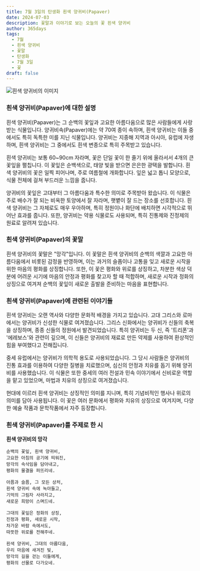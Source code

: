 ```yaml
---
title: 7월 3일의 탄생화 흰색 양귀비(Papaver)
date: 2024-07-03
description: 꽃말과 이야기로 보는 오늘의 꽃 흰색 양귀비
author: 365days
tags:
  - 7월
  - 흰색 양귀비
  - 꽃말
  - 탄생화
  - 7월 3일
  - 꽃
draft: false
---
```


![흰색 양귀비의 이미지](https://cdn.pixabay.com/photo/2021/05/14/19/21/poppy-6254293_640.jpg#center)


### 흰색 양귀비(Papaver)에 대한 설명

흰색 양귀비(Papaver)는 그 순백의 꽃잎과 고요한 아름다움으로 많은 사람들에게 사랑받는 식물입니다. 양귀비속(Papaver)에는 약 70여 종이 속하며, 흰색 양귀비는 이들 중에서도 특히 독특한 미를 지닌 식물입니다. 양귀비는 지중해 지역과 아시아, 유럽에 자생하며, 흰색 양귀비는 그 중에서도 흰색 변종으로 특히 주목받고 있습니다.

흰색 양귀비는 보통 60~90cm 자라며, 꽃은 단일 꽃이 한 줄기 위에 올라서서 4개의 큰 꽃잎을 펼칩니다. 이 꽃잎은 순백색으로, 태양 빛을 받으면 은은한 광택을 발합니다. 흰색 양귀비의 꽃은 일찍 피어나며, 주로 여름철에 개화합니다. 잎은 넓고 톱니 모양으로, 식물 전체에 걸쳐 부드러운 느낌을 줍니다.

양귀비의 꽃잎은 고대부터 그 아름다움과 특수한 의미로 주목받아 왔습니다. 이 식물은 주로 배수가 잘 되는 비옥한 토양에서 잘 자라며, 햇볕이 잘 드는 장소를 선호합니다. 흰색 양귀비는 그 자체로도 매우 우아하며, 특히 정원이나 화단에 배치하면 시각적으로 뛰어난 효과를 줍니다. 또한, 양귀비는 약용 식물로도 사용되며, 특히 진통제와 진정제의 원료로 알려져 있습니다.

### 흰색 양귀비(Papaver)의 꽃말

흰색 양귀비의 꽃말은 "망각"입니다. 이 꽃말은 흰색 양귀비의 순백의 색깔과 고요한 아름다움에서 비롯된 감정을 반영하며, 이는 과거의 슬픔이나 고통을 잊고 새로운 시작을 위한 마음의 평화를 상징합니다. 또한, 이 꽃은 평화와 위로를 상징하고, 차분한 색상 덕분에 어려운 시기에 마음의 안정과 평화를 찾고자 할 때 적합하며, 새로운 시작과 정화의 상징으로 여겨져 순백의 꽃잎이 새로운 출발을 준비하는 마음을 표현합니다.

### 흰색 양귀비(Papaver)에 관련된 이야기들

흰색 양귀비는 오랜 역사와 다양한 문화적 배경을 가지고 있습니다. 고대 그리스와 로마에서는 양귀비가 신성한 식물로 여겨졌습니다. 그리스 신화에서는 양귀비가 신들의 축복을 상징하며, 종종 신들의 정원에서 발견되었습니다. 특히 양귀비는 두 신, 즉 '트리폰'과 '에레보스'와 관련이 깊으며, 이 신들은 양귀비의 재료로 만든 약제를 사용하여 환상적인 힘을 부여했다고 전해집니다.

중세 유럽에서는 양귀비가 의학적 용도로 사용되었습니다. 그 당시 사람들은 양귀비의 진통 효과를 이용하여 다양한 질병을 치료했으며, 심신의 안정과 치유를 돕기 위해 양귀비를 사용했습니다. 이 식물은 또한 중세의 여러 전설과 민속 이야기에서 신비로운 역할을 맡고 있었으며, 마법과 치유의 상징으로 여겨졌습니다.

현대에 이르러 흰색 양귀비는 상징적인 의미를 지니며, 특히 기념비적인 행사나 위로의 의미를 담아 사용됩니다. 이 꽃은 여러 문화에서 평화와 치유의 상징으로 여겨지며, 다양한 예술 작품과 문학작품에서 자주 등장합니다.

### 흰색 양귀비(Papaver)를 주제로 한 시

**흰색 양귀비의 망각**

```
순백의 꽃잎, 흰색 양귀비,  
고요한 아침의 공기에 띄워진,  
망각의 속삭임을 담아내고,  
평화의 물결을 퍼뜨리네.

아픔과 슬픔, 그 모든 상처,  
흰색 양귀비 속에 녹아들고,  
기억의 그림자 사라지고,  
새로운 희망이 스며드네.

그대의 꽃잎은 정화의 상징,  
진정과 평화, 새로운 시작,  
차가운 바람 속에서도,  
따뜻한 위로를 전해주네.

흰색 양귀비, 그대의 아름다움,  
우리 마음에 새겨진 빛,  
망각의 길을 걷는 이들에게,  
평화의 선물로 다가오네.
```

